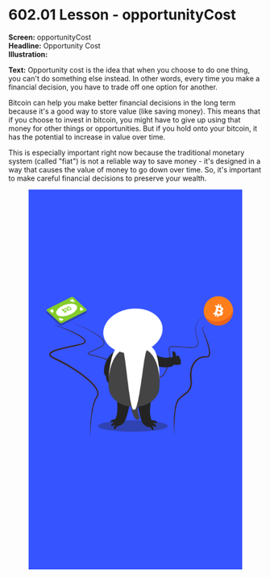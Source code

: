 # 602.01 Lesson - opportunityCost

**Screen:** opportunityCost\
**Headline:** Opportunity Cost\
**Illustration:**

**Text:** Opportunity cost is the idea that when you choose to do one thing, you can't do something else instead. In other words, every time you make a financial decision, you have to trade off one option for another.&#x20;

Bitcoin can help you make better financial decisions in the long term because it's a good way to store value (like saving money). This means that if you choose to invest in bitcoin, you might have to give up using that money for other things or opportunities. But if you hold onto your bitcoin, it has the potential to increase in value over time.&#x20;

This is especially important right now because the traditional monetary system (called "fiat") is not a reliable way to save money - it's designed in a way that causes the value of money to go down over time. So, it's important to make careful financial decisions to preserve your wealth.

<figure><img src="../.gitbook/assets/602-01.png" alt=""><figcaption></figcaption></figure>
